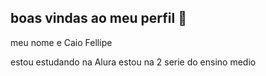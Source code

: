 ## boas vindas ao meu perfil 👋

meu nome e Caio Fellipe 

estou estudando na Alura
estou na 2 serie do ensino medio
